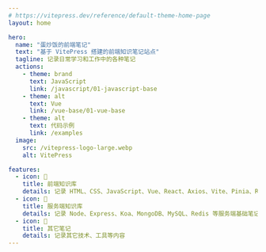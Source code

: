 ```yaml
---
# https://vitepress.dev/reference/default-theme-home-page
layout: home

hero:
  name: "蛋炒饭的前端笔记"
  text: "基于 VitePress 搭建的前端知识笔记站点"
  tagline: 记录日常学习和工作中的各种笔记
  actions:
    - theme: brand
      text: JavaScript
      link: /javascript/01-javascript-base
    - theme: alt
      text: Vue
      link: /vue-base/01-vue-base
    - theme: alt
      text: 代码示例
      link: /examples
  image:
    src: /vitepress-logo-large.webp
    alt: VitePress

features:
  - icon: 📕
    title: 前端知识库
    details: 记录 HTML、CSS、JavaScript、Vue、React、Axios、Vite、Pinia、Redux、Next、Nuxt 等前端基础笔记
  - icon: 📗
    title: 服务端知识库
    details: 记录 Node、Express、Koa、MongoDB、MySQL、Redis 等服务端基础笔记
  - icon: 📘
    title: 其它笔记
    details: 记录其它技术、工具等内容
---
```


<style>
:root {
  --vp-home-hero-name-color: transparent;
  --vp-home-hero-name-background: -webkit-linear-gradient(120deg, #bd34fe 30%, #41d1ff);

  --vp-home-hero-image-background-image: linear-gradient(-45deg, #bd34fe 50%, #47caff 50%);
  --vp-home-hero-image-filter: blur(44px);
}

@media (min-width: 640px) {
  :root {
    --vp-home-hero-image-filter: blur(56px);
  }
}

@media (min-width: 960px) {
  :root {
    --vp-home-hero-image-filter: blur(68px);
  }
}

.VPNavBar {
  border-bottom: 1px solid var(--vp-c-divider)
}
</style>

